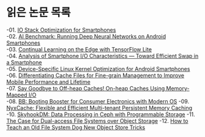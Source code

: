 # 읽은 논문 목록
-01. [IO Stack Optimization for Smartphones](https://www.usenix.org/conference/atc13/technical-sessions/presentation/jeong)  
-02. [AI Benchmark: Running Deep Neural Networks on Android Smartphones](https://arxiv.org/abs/1810.01109)  
-03. [Continual Learning on the Edge with TensorFlow Lite](https://arxiv.org/abs/2105.01946)  
-04. [Analysis of Smartphone I/O Characteristics — Toward Efficient Swap in a Smartphone](https://ieeexplore.ieee.org/document/8815732)  
-05. [Device-Specific Linux Kernel Optimization for Android Smartphones](https://ieeexplore.ieee.org/document/8350440)  
-06. [Differentiating Cache Files for Fine-grain Management to Improve Mobile Performance and Lifetime](https://www.usenix.org/conference/hotstorage20/presentation/liang)  
-07. [Say Goodbye to Off-heap Caches! On-heap Caches Using Memory-Mapped I/O](https://www.usenix.org/conference/hotstorage20/presentation/kolokasis)  
-08. [BB: Booting Booster for Consumer Electronics with Modern OS](https://dl.acm.org/doi/10.1145/2901318.2901320)
-09. [NyxCache: Flexible and Efficient Multi-tenant Persistent Memory Caching](https://www.usenix.org/conference/fast22/presentation/wu)
-10. [SkyhookDM: Data Processing in Ceph with Programmable Storage](https://www.usenix.org/publications/login/summer2020/lefevre)
-11. [The Case for Dual-access File Systems over Object Storage](https://www.usenix.org/conference/hotstorage19/presentation/lillaney)
-12. [How to Teach an Old File System Dog New Object Store Tricks](https://www.usenix.org/conference/hotstorage18/presentation/lee)
